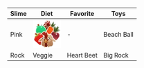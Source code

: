 | Slime | Diet | Favorite | Toys |
| --- | --- | --- | --- |
| Pink | ![All](images/All.webp) | - | Beach Ball |
| Rock | Veggie | Heart Beet | Big Rock |

